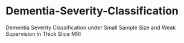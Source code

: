 # Dementia-Severity-Classification
Dementia Severity Classification under Small Sample Size and Weak Supervision in Thick Slice MRI
